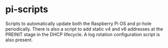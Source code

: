 # pi-scripts
Scripts to automatically update both the Raspberry Pi OS and pi-hole periodically.  There is also a script to add static v4 and v6 addresses at the PREINIT stage in the DHCP lifecycle.  A log rotation configuration script is also present.
